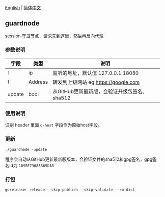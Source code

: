 [English](./README.md) | [简体中文](./README.zh-CN.md) 
## guardnode

session 守卫节点，请求先到这里，然后再反向代理

### 参数说明

| 字段        | 类型          | 说明                             |
|-----------|-------------|--------------------------------|
| l         | ip          | 监听的地址，默认值 127.0.0.1:18080      |
| f      | Address          | 转发到上级网站 eg:https://google.com  |
| update    | bool        | 从GitHub更新最新版，会验证升级包签名、sha512   |


### 使用说明

识别 header 里面 `o-host` 字段作为原始host字段。


### 更新

`./guardnode -update`

程序会自动从GitHub更新最新版版本，会验证文件的sha512和gpg签名，gpg签名id为 `189BE79683369DA3`

### 打包

`goreleaser release --skip-publish --skip-validate --rm-dist`
